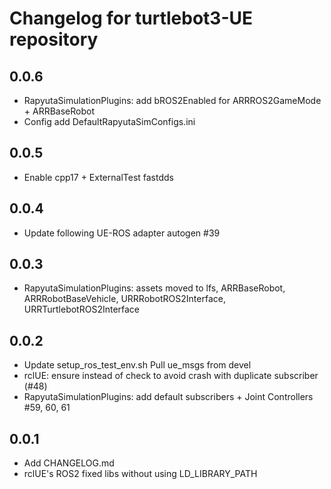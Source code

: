 # Changelog for turtlebot3-UE repository

## 0.0.6 ##
* RapyutaSimulationPlugins: add bROS2Enabled for ARRROS2GameMode + ARRBaseRobot
* Config add DefaultRapyutaSimConfigs.ini

## 0.0.5 ##
* Enable cpp17 + ExternalTest fastdds

## 0.0.4 ##
* Update following UE-ROS adapter autogen #39
 
## 0.0.3 ##
* RapyutaSimulationPlugins: assets moved to lfs, ARRBaseRobot, ARRRobotBaseVehicle, URRRobotROS2Interface, URRTurtlebotROS2Interface

## 0.0.2 ##
* Update setup_ros_test_env.sh Pull ue_msgs from devel
* rclUE: ensure instead of check to avoid crash with duplicate subscriber (#48)
* RapyutaSimulationPlugins: add default subscribers + Joint Controllers #59, 60, 61

## 0.0.1 ##
* Add CHANGELOG.md
* rclUE's ROS2 fixed libs without using LD_LIBRARY_PATH
